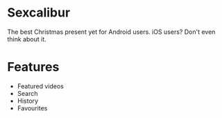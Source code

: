 # Sexcalibur
The best Christmas present yet for Android users. iOS users? Don't even think about it.

# Features
- Featured videos
- Search
- History
- Favourites
